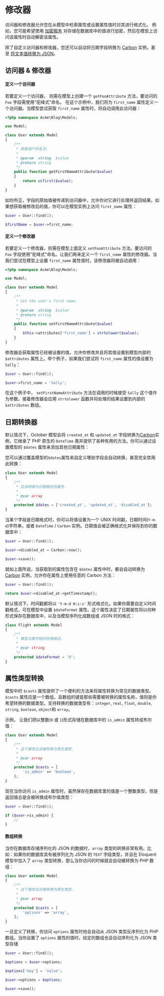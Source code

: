 # 修改器

访问器和修改器允许您在从模型中检索属性或设置属性值时对其进行格式化。 例如，您可能希望使用 [加密服务](../services/encryption.md) 对存储在数据库中的值进行加密，然后在模型上访问该属性时自动解密该属性。

除了自定义访问器和修改器，您还可以自动将日期字段转换为 [Carbon](https://github.com/briannesbitt/Carbon) 实例，甚至 [将文本值转换为 JSON](#attribute-casting)。

<a id="oc-accessors-mutators"></a>
## 访问器 & 修改器

#### 定义一个访问器

若要定义一个访问器， 则需在模型上创建一个 `getFooAttribute` 方法，要访问的 `Foo` 字段需使用"驼峰式"命名。 在这个示例中，我们将为 `first_name`  属性定义一个访问器。当模型尝试获取 `first_name` 属性时，将自动调用此访问器：

```php
<?php namespace Acme\Blog\Models;

use Model;

class User extends Model
{
    /**
     * 获取用户的名字。
     *
     * @param  string  $value
     * @return string
     */
    public function getFirstNameAttribute($value)
    {
        return ucfirst($value);
    }
}
```

如你所见，字段的原始值被传递到访问器中，允许你对它进行处理并返回结果。如果想获取被修改后的值，你可以在模型实例上访问 `first_name` 属性：

```php
$user = User::find(1);

$firstName = $user->first_name;
```

#### 定义一个修改器

若要定义一个修改器，则需在模型上面定义 `setFooAttribute` 方法。要访问的 `Foo` 字段使用"驼峰式"命名。让我们再来定义一个 `first_name` 属性的修改器。当我们尝试在模型上设置 `first_name` 属性值时，该修改器将被自动调用：

```php
<?php namespace Acme\Blog\Models;

use Model;

class User extends Model
{
    /**
     * Set the user's first name.
     *
     * @param  string  $value
     * @return string
     */
    public function setFirstNameAttribute($value)
    {
        $this->attributes['first_name'] = strtolower($value);
    }
}
```

修改器会获取属性已经被设置的值，允许你修改并且将其值设置到模型内部的 `$attributes` 属性上。举个例子，如果我们尝试将 `first_name` 属性的值设置为 `Sally`：

```php
$user = User::find(1);

$user->first_name = 'Sally';
```

在这个例子中， `setFirstNameAttribute` 方法在调用的时候接受 `Sally` 这个值作为参数。接着修改器会应用 `strtolower` 函数并将处理的结果设置到内部的 `$attributes` 数组。

## 日期转换器

默认情况下，October 模型会将 `created_at` 和 `updated_at` 字段转换为[Carbon](https://github.com/briannesbitt/Carbon)实例，它继承了 PHP 原生的 `DateTime` 类并提供了各种有用的方法。你可以通过设置模型的 `$dates` 属性来添加其他日期属性：

您可以通过覆盖模型的`$dates`属性来自定义哪些字段会自动转换，甚至完全禁用此转换：

```php
class User extends Model
{
    /**
     * 应该转换为日期格式的属性.
     *
     * @var array
     */
    protected $dates = ['created_at', 'updated_at', 'disabled_at'];
}
```

当某个字段是日期格式时，你可以将值设置为一个 UNIX 时间戳，日期时间(`Y-m-d`)字符串，或者 `DateTime` / `Carbon` 实例。日期值会被正确格式化并保存到你的数据库中：

```php
$user = User::find(1);

$user->disabled_at = Carbon::now();

$user->save();
```

就如上面所说，当获取到的属性包含在 `$dates` 属性中时，都会自动转换为 [Carbon](https://github.com/briannesbitt/Carbon) 实例，允许你在属性上使用任意的 Carbon 方法：

```php
$user = User::find(1);

return $user->disabled_at->getTimestamp();
```

默认情况下，时间戳都将以 `'Y-m-d H:i:s'` 形式格式化。如果你需要自定义时间戳格式，可在模型中设置 `$dateFormat` 属性。这个属性决定了日期属性将以何种形式保存在数据库中，以及当模型序列化成数组或 JSON 时的格式：

```php
class Flight extends Model
{
    /**
     * 模型日期字段的存储格式。
     *
     * @var string
     */
    protected $dateFormat = 'U';
}
```

## 属性类型转换

模型中的 `$casts` 属性提供了一个便利的方法来将属性转换为常见的数据类型。`$casts` 属性应是一个数组，且数组的键是那些需要被转换的属性名称，值则是你希望转换的数据类型。支持转换的数据类型有：`integer`, `real`, `float`, `double`, `string`, `boolean`, `object`和 `array`。

示例， 让我们把以整数(`0` 或 `1`)形式存储在数据库中的 `is_admin` 属性转成布尔值：

```php
class User extends Model
{
    /**
     * 这个属性应该被转换为原生类型.
     *
     * @var array
     */
    protected $casts = [
        'is_admin' => 'boolean',
    ];
}
```

现在当你访问 `is_admin` 属性时，虽然保存在数据库里的值是一个整数类型，但是返回值总是会被转换成布尔值类型：

```php
$user = User::find(1);

if ($user->is_admin) {
    //
}
```

#### 数组转换

当你在数据库存储序列化的 JSON 的数据时，`array` 类型的转换非常有用。比如：如果你的数据库具有被序列化为 JSON 的 `TEXT` 字段类型，并且在 Eloquent 模型中加入了 `array` 类型转换，那么当你访问的时候就会自动被转换为 PHP 数组：

```php
class User extends Model
{
    /**
     * 这个属性应该被转换为原生类型.
     *
     * @var array
     */
    protected $casts = [
        'options' => 'array',
    ];
}
```

一旦定义了转换，你访问  `options` 属性时他会自动从 JSON 类型反序列化为 PHP 数组。当你设置了 `options` 属性的值时，给定的数组也会自动序列化为 JSON 类型存储

```php
$user = User::find(1);

$options = $user->options;

$options['key'] = 'value';

$user->options = $options;

$user->save();
```
